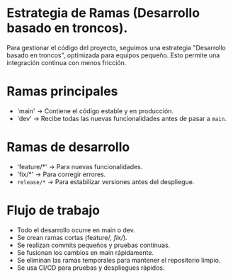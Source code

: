 # Estrategia de Ramas (Desarrollo basado en troncos).

Para gestionar el código del proyecto, seguimos una estrategia "Desarrollo basado en troncos", optimizada para equipos pequeño. Esto permite una integración continua con menos fricción.

# Ramas principales
- 'main' → Contiene el código estable y en producción.
- 'dev' → Recibe todas las nuevas funcionalidades antes de pasar a `main`.

# Ramas de desarrollo
- 'feature/*' → Para nuevas funcionalidades.
- 'fix/*' → Para corregir errores.
- `release/*` → Para estabilizar versiones antes del despliegue.

# Flujo de trabajo
- Todo el desarrollo ocurre en main o dev.
- Se crean ramas cortas (feature/*, fix/*).
- Se realizan commits pequeños y pruebas continuas.
- Se fusionan los cambios en main rápidamente.
- Se eliminan las ramas temporales para mantener el repositorio limpio.
- Se usa CI/CD para pruebas y despliegues rápidos.
